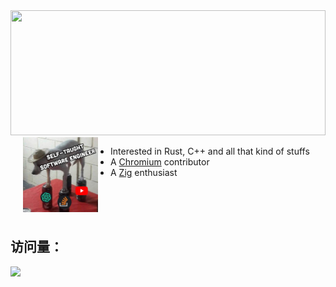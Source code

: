 <!---
CGQAQ/CGQAQ is a ✨ special ✨ repository because its `README.md` (this file) appears on your GitHub profile.
You can click the Preview link to take a look at your changes.
--->
<a href="https://github.com/cgqaq">
    <img width="100%" height="200px" src="/content.svg">
</a>

<a href="https://github.com/cgqaq">
    <img align="left" hspace="20" height="120" width="120" src="self-taught.jpg" />
</a>

- Interested in Rust, C++ and all that kind of stuffs
- A [Chromium](https://chromium-review.googlesource.com/q/owner:m.jason.liu@gmail.com) contributor
- A [Zig](https://github.com/ziglang/zig) enthusiast

<br><br><br>

## 访问量：

![](https://profile-counter.glitch.me/cgqaq/count.svg)
